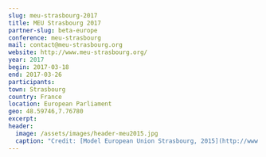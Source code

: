 ```yaml
---
slug: meu-strasbourg-2017
title: MEU Strasbourg 2017
partner-slug: beta-europe
conference: meu-strasbourg
mail: contact@meu-strasbourg.org
website: http://www.meu-strasbourg.org/
year: 2017
begin: 2017-03-18
end: 2017-03-26
participants:
town: Strasbourg
country: France
location: European Parliament
geo: 48.59746,7.76780
excerpt:
header:
  image: /assets/images/header-meu2015.jpg
  caption: "Credit: [Model European Union Strasbourg, 2015](http://www.meu-strasbourg.org)"
---
```

